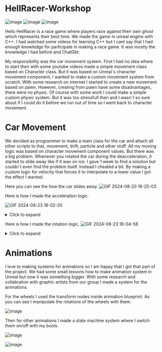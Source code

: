 # HellRacer-Workshop
![image](https://github.com/user-attachments/assets/5107e2eb-72b2-4d48-b820-dae4a683f4fa)
![image](https://github.com/user-attachments/assets/0bdfd15f-4b56-423c-9e26-44cf783dde0b)
![image](https://github.com/user-attachments/assets/aab07311-232d-4e1e-8d6f-233f7d766c89)


Hello HellRacer is a race game where players race against their own ghost which represents their best time. 
We made the game in unreal engine with C++. I had watched some videos for learning C++ but I cant say that I had enough knowledge for participate in making a race game. It was mostly the knowledge I had before and ChatGbt.



My responsibility was the car movement system. First I had no idea where to start then with some youtube videos made a simple movement class based on Character class. But it was based on Unreal´s character movement component, I wanted to make a custom movement system from scratch. With some research on internet I started to create a new movement based on pawn. However, creating from pawn have some disadvantages, there were no physic. Of course with some work I could make a simple custom physic system. But it was too stressfull then and I wasn´t so sure about if I could do it before we run out of time so I went back to character movement. 

# Car Movement

We decided as programmer to make a main class for the car and attach all other scripts to that, movement, drift, particle and other stuff. All my moving logic was based on character movement component values. But there was a big problem. Whenever you rotated the car during the deacceleration, it started to slide away like if it was on ice. I gave 1 week to find a solution but couldn´t even find the problem itself. Instead I cheated a bit. By making a custom logic for velocity that forces it to interpolate to a lower value I got the effect I wanted. 


Here you can see the how the car slides away.
![GIF 2024-08-23 16-25-03](https://github.com/user-attachments/assets/98a1d669-53b8-40a6-ba4c-83dad8001524)

Here is how I made the acceleration logic.

![GIF 2024-08-23 18-02-20](https://github.com/user-attachments/assets/6b56f62c-9ff1-4313-acb9-f0f95c1dd90c)

<details>
  <summary>Click to expand</summary>
  
```csharp
void UCarMovementComponent::AccelerateMovement(float InputValue, bool bCanApplyAcceleration)
{

      // this is the variable I use later in main class to set the input movement
	CurrentAccelerationForInput = FMath::Lerp(CurrentAccelerationForInput, 1, AccelerateUpSpeed);

	isRotatingSmooth = true;

	CharacterMovementComponent->MaxAcceleration = SetMaxAcceleration;
	CharacterMovementComponent->BrakingFrictionFactor = BrakeFriction;
	CharacterMovementComponent->MaxWalkSpeed = CurrentTopSpeed;

	if (AccelerationFromCharacter > SetMaxAcceleration)
	{
		AccelerationFromCharacter = SetMaxAcceleration;
	}

	if (bCanApplyAcceleration)
	{
		AccelerationFromCharacter += InputValue * AccelerationSpeed * GetWorld()->GetDeltaSeconds();
	}
	else
	{
		AccelerationFromCharacter -= InputValue * AccelerationSpeed * GetWorld()->GetDeltaSeconds();
	}

        CharacterMovementComponent->MaxAcceleration = AccelerationFromCharacter;
}
```
</details>

Here is how I made the rotation logic.
![GIF 2024-08-23 18-04-58](https://github.com/user-attachments/assets/5403b64c-4d62-4d5d-9db0-bef5fc87b011)

<details>
  <summary>Click to expand</summary>
  
```csharp

void UCarMovementComponent::RotateMovement(float InputValue, AActor* WorldMesh)
{
	float DefaultWorldRotateSpeed = 100;

	bIsRotating = true;
	FVector CurrentVelocity = CharacterMovementComponent->Velocity;
	CharacterMovementComponent->MaxAcceleration = SetMaxAcceleration;


	MyActorRotation = WorldMesh->GetActorRotation();
	float MyWorldRotationYaw = MyActorRotation.Yaw + InputValue * WorldRotateSpeed * GetWorld()->GetDeltaSeconds();
	MyActorRotation.Yaw = MyWorldRotationYaw;
	WorldMesh->SetActorRotation(FRotator(0, MyWorldRotationYaw, 0));


	if (!bIsAccelerating && bIsRotatingSmooth)
	{
		FVector Deceleration = CurrentVelocity.GetSafeNormal() * deAccelerationSpeedDuringRotation * GetWorld()->GetDeltaSeconds();
		FVector NewVelocity = CurrentVelocity - Deceleration;
		CharacterMovementComponent->Velocity = NewVelocity;
	}
	if (CurrentSpeed <= 0) { return; }

	if (bIsRotatingSmooth && !HasLaunched)
	{
		if (CurrentVelocity.Length() <= MinimumSpeedToRotateInNormalSpeed && bIsDrifting == false)
		{
			WorldRotateSpeed = FMath::Lerp(WorldRotateSpeed, SetWorldRotationLowSpeed, WorldRotateAlpha);
		}

		if (CurrentVelocity.Length() > MinimumSpeedToRotateInNormalSpeed && bIsDrifting == false)
		{
			WorldRotateSpeed = FMath::Lerp(WorldRotateSpeed, SetWorldRotationHighSpeed, WorldRotateAlpha);
		}
	}
	else
	{
		WorldRotateSpeed = DefaultWorldRotateSpeed;
	}
}
```
</details>

# Animations

I love to making systems for animations so I am happy that I got that part of the project. We had some small lessons how to make animation system in Unreal but now it was something bigger. With some research and collabration with graphic artists from our group I made a system for the animations. 

For the wheels I used the transform nodes inside animation blueprint. As you can see I manipulate the rotations of the wheels with them. 

![image](https://github.com/user-attachments/assets/ede39612-c085-4694-a1e2-1f57fac1ed9f)


Then for other animations I made a state machine system where I switch them on/off with my bools.

![image](https://github.com/user-attachments/assets/98a39e88-4e9c-4345-90d9-9dc111b8e859)


![image](https://github.com/user-attachments/assets/0145ffaf-3924-46a9-a2b6-5a0fd5dae9d7)
